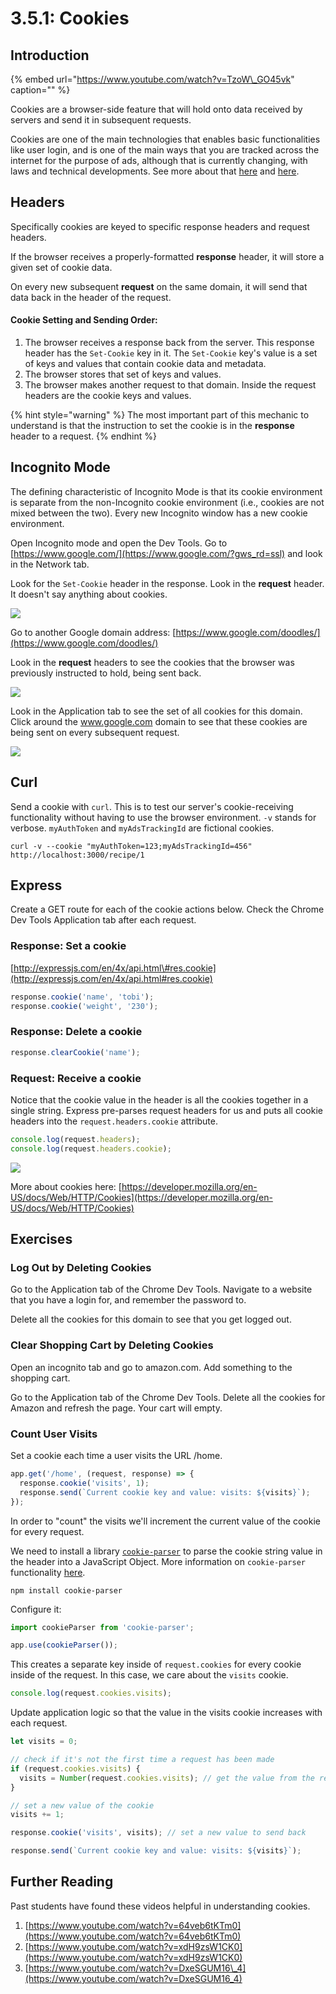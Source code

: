 # 3.5.1: Cookies

## Introduction

{% embed url="https://www.youtube.com/watch?v=TzoW\_GO45vk" caption="" %}

Cookies are a browser-side feature that will hold onto data received by servers and send it in subsequent requests.

Cookies are one of the main technologies that enables basic functionalities like user login, and is one of the main ways that you are tracked across the internet for the purpose of ads, although that is currently changing, with laws and technical developments. See more about that [here](https://www.theverge.com/2020/3/24/21192830/apple-safari-intelligent-tracking-privacy-full-third-party-cookie-blocking) and [here](https://www.cookiebot.com/en/gdpr-cookies/).

## Headers

Specifically cookies are keyed to specific response headers and request headers.

If the browser receives a properly-formatted **response** header, it will store a given set of cookie data.

On every new subsequent **request** on the same domain, it will send that data back in the header of the request.

#### Cookie Setting and Sending Order:

1. The browser receives a response back from the server. This response header has the `Set-Cookie` key in it. The `Set-Cookie` key's value is a set of keys and values that contain cookie data and metadata.
2. The browser stores that set of keys and values.
3. The browser makes another request to that domain. Inside the request headers are the cookie keys and values.

{% hint style="warning" %}
The most important part of this mechanic to understand is that the instruction to set the cookie is in the **response** header to a request.
{% endhint %}

## Incognito Mode

The defining characteristic of Incognito Mode is that its cookie environment is separate from the non-Incognito cookie environment \(i.e., cookies are not mixed between the two\). Every new Incognito window has a new cookie environment.

Open Incognito mode and open the Dev Tools. Go to [https://www.google.com/](https://www.google.com/?gws_rd=ssl) and look in the Network tab.

Look for the `Set-Cookie` header in the response. Look in the **request** header. It doesn't say anything about cookies.

![](../../.gitbook/assets/screen-shot-2020-11-17-at-8.28.11-pm.png)

Go to another Google domain address: [https://www.google.com/doodles/](https://www.google.com/doodles/)

Look in the **request** headers to see the cookies that the browser was previously instructed to hold, being sent back.

![](../../.gitbook/assets/screen-shot-2020-11-17-at-8.28.57-pm.png)

Look in the Application tab to see the set of all cookies for this domain. Click around the www.google.com domain to see that these cookies are being sent on every subsequent request.

![](../../.gitbook/assets/screen-shot-2020-11-17-at-8.30.38-pm.png)

## Curl

Send a cookie with `curl`. This is to test our server's cookie-receiving functionality without having to use the browser environment. `-v` stands for verbose. `myAuthToken` and `myAdsTrackingId` are fictional cookies.

```text
curl -v --cookie "myAuthToken=123;myAdsTrackingId=456" http://localhost:3000/recipe/1
```

## Express

Create a GET route for each of the cookie actions below. Check the Chrome Dev Tools Application tab after each request.

### Response: Set a cookie

[http://expressjs.com/en/4x/api.html\#res.cookie](http://expressjs.com/en/4x/api.html#res.cookie)

```javascript
response.cookie('name', 'tobi');
response.cookie('weight', '230');
```

### Response: Delete a cookie

```javascript
response.clearCookie('name');
```

### Request: Receive a cookie

Notice that the cookie value in the header is all the cookies together in a single string. Express pre-parses request headers for us and puts all cookie headers into the `request.headers.cookie` attribute.

```javascript
console.log(request.headers);
console.log(request.headers.cookie);
```

![](../../.gitbook/assets/cookies.jpg)

More about cookies here: [https://developer.mozilla.org/en-US/docs/Web/HTTP/Cookies](https://developer.mozilla.org/en-US/docs/Web/HTTP/Cookies)

## Exercises

### Log Out by Deleting Cookies

Go to the Application tab of the Chrome Dev Tools. Navigate to a website that you have a login for, and remember the password to.

Delete all the cookies for this domain to see that you get logged out.

### Clear Shopping Cart by Deleting Cookies

Open an incognito tab and go to amazon.com. Add something to the shopping cart.

Go to the Application tab of the Chrome Dev Tools. Delete all the cookies for Amazon and refresh the page. Your cart will empty.

### Count User Visits

Set a cookie each time a user visits the URL /home.

```javascript
app.get('/home', (request, response) => {
  response.cookie('visits', 1);
  response.send(`Current cookie key and value: visits: ${visits}`);
});
```

In order to "count" the visits we'll increment the current value of the cookie for every request.

We need to install a library [`cookie-parser`](https://www.npmjs.com/package/cookie-parser) to parse the cookie string value in the header into a JavaScript Object. More information on `cookie-parser` functionality [here](http://expressjs.com/en/4x/api.html#req.cookies).

```text
npm install cookie-parser
```

Configure it:

```javascript
import cookieParser from 'cookie-parser';

app.use(cookieParser());
```

This creates a separate key inside of `request.cookies` for every cookie inside of the request. In this case, we care about the `visits` cookie.

```javascript
console.log(request.cookies.visits);
```

Update application logic so that the value in the visits cookie increases with each request.

```javascript
let visits = 0;

// check if it's not the first time a request has been made
if (request.cookies.visits) {
  visits = Number(request.cookies.visits); // get the value from the request
}

// set a new value of the cookie
visits += 1;

response.cookie('visits', visits); // set a new value to send back

response.send(`Current cookie key and value: visits: ${visits}`);
```

## Further Reading

Past students have found these videos helpful in understanding cookies.

1. [https://www.youtube.com/watch?v=64veb6tKTm0](https://www.youtube.com/watch?v=64veb6tKTm0)
2. [https://www.youtube.com/watch?v=xdH9zsW1CK0](https://www.youtube.com/watch?v=xdH9zsW1CK0)
3. [https://www.youtube.com/watch?v=DxeSGUM16\_4](https://www.youtube.com/watch?v=DxeSGUM16_4)

